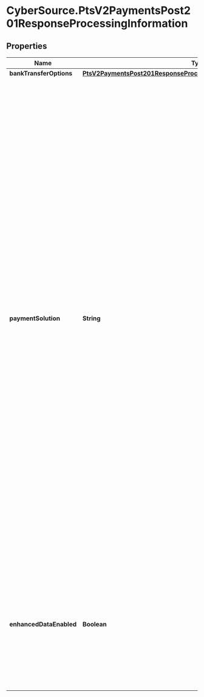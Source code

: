# CyberSource.PtsV2PaymentsPost201ResponseProcessingInformation

## Properties
Name | Type | Description | Notes
------------ | ------------- | ------------- | -------------
**bankTransferOptions** | [**PtsV2PaymentsPost201ResponseProcessingInformationBankTransferOptions**](PtsV2PaymentsPost201ResponseProcessingInformationBankTransferOptions.md) |  | [optional] 
**paymentSolution** | **String** | Type of digital payment solution for the transaction. Possible Values:   - `visacheckout`: Visa Checkout. This value is required for Visa Checkout transactions. For details, see `payment_solution` field description in [Visa Checkout Using the SCMP API.](https://apps.cybersource.com/library/documentation/dev_guides/VCO_SCMP_API/html/)  - `001`: Apple Pay.  - `004`: Cybersource In-App Solution.  - `005`: Masterpass. This value is required for Masterpass transactions on OmniPay Direct. For details, see \"Masterpass\" in the [Credit Card Services Using the SCMP API Guide.](https://apps.cybersource.com/library/documentation/dev_guides/CC_Svcs_SCMP_API/html/)  - `006`: Android Pay.  - `007`: Chase Pay.  - `008`: Samsung Pay.  - `012`: Google Pay.  - `013`: Cybersource P2PE Decryption  - `014`: Mastercard credential on file (COF) payment network token. Returned in authorizations that use a payment network token associated with a TMS token.  - `015`: Visa credential on file (COF) payment network token. Returned in authorizations that use a payment network token associated with a TMS token.  - `027`: Click to Pay.  | [optional] 
**enhancedDataEnabled** | **Boolean** | The possible values for the reply field are: - `true` : the airline data was included in the request to the processor. - `false` : the airline data was not included in the request to the processor.  Returned by authorization, capture, or credit services.  | [optional] 


